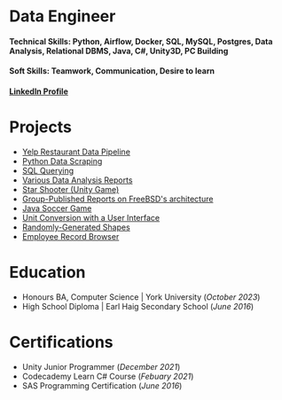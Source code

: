 # Data Engineer

#### Technical Skills: Python, Airflow, Docker, SQL, MySQL, Postgres, Data Analysis, Relational DBMS, Java, C#, Unity3D, PC Building
#### Soft Skills: Teamwork, Communication, Desire to learn
#### [LinkedIn Profile](https://www.linkedin.com/in/arian-hosaini-792757139/)

# Projects
- [Yelp Restaurant Data Pipeline](https://github.com/Niobium62/airflow-restaurant/)
- [Python Data Scraping](https://github.com/Niobium62/Web-Scraping)
- [SQL Querying](https://github.com/Niobium62/SQLQueries)
- [Various Data Analysis Reports](https://github.com/Niobium62/data-analysis-reports)
- [Star Shooter (Unity Game)](https://github.com/Niobium62/Spaceship-Game)
- [Group-Published Reports on FreeBSD's architecture](https://github.com/BitTheoryProject/eecs4314-reports)
- [Java Soccer Game](https://github.com/Niobium62/Soccer-Project)
- [Unit Conversion with a User Interface](https://github.com/Niobium62/Unit-Conversion-Project)
- [Randomly-Generated Shapes](https://github.com/Niobium62/Shape-Display-Project)
- [Employee Record Browser](https://github.com/Niobium62/EmployeeRecordBrowser)

# Education
- Honours BA, Computer Science | York University (_October 2023_)
- High School Diploma | Earl Haig Secondary School (_June 2016_)

# Certifications
- Unity Junior Programmer (_December 2021_)
- Codecademy Learn C# Course (_Febuary 2021_)
- SAS Programming Certification (_June 2016_)
